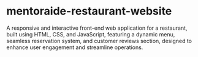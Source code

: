 # mentoraide-restaurant-website
A responsive and interactive front-end web application for a restaurant, built using HTML, CSS, and JavaScript, featuring a dynamic menu, seamless reservation system, and customer reviews section, designed to enhance user engagement and streamline operations. 
